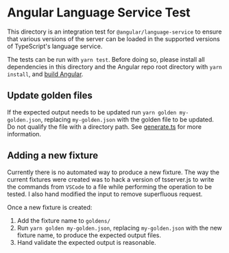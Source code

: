 # Angular Language Service Test

This directory is an integration test for `@angular/language-service` to ensure
that various versions of the server can be loaded in the supported versions of
TypeScript's language service.

The tests can be run with `yarn test`. Before doing so, please install all dependencies in this
directory and the Angular repo root directory with `yarn install`, and
[build Angular](../../docs/DEVELOPER.md#building).

## Update golden files

If the expected output needs to be updated run `yarn golden my-golden.json`, replacing
`my-golden.json` with the golden file to be updated. Do not qualify the file with a directory path.
See [generate.ts](./generate.ts) for more information.

## Adding a new fixture

Currently there is no automated way to produce a new fixture. The way the
current fixtures were created was to hack a version of tsserver.js to write the
commands from `VSCode` to a file while performing the operation to be tested.
I also hand modified the input to remove superfluous request.

Once a new fixture is created:

1) Add the fixture name to `goldens/`
2) Run `yarn golden my-golden.json`, replacing `my-golden.json` with the new fixture name, to
   produce the expected output files.
3) Hand validate the expected output is reasonable.
